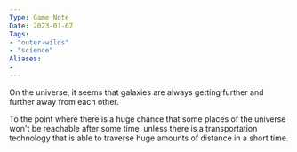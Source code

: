 ```yaml
---
Type: Game Note
Date: 2023-01-07
Tags:
- "outer-wilds"
- "science"
Aliases:
- 
---
```

On the universe, it seems that galaxies are always getting further and further away from each other.

To the point where there is a  huge chance that some places of the universe won't be reachable after some time, unless there is a transportation technology that is able to traverse huge amounts of distance in a short time.